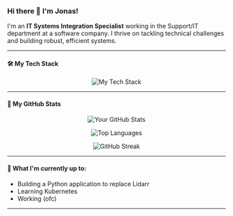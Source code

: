 ### Hi there 👋 I'm Jonas!

I'm an **IT Systems Integration Specialist** working in the Support/IT department at a software company. I thrive on tackling technical challenges and building robust, efficient systems.

---

#### 🛠️ My Tech Stack

<p align="center">
  <img src="https://skillicons.dev/icons?i=sql,python,javascript,docker,linux,windows,nginx,powershell,bash,mysql,postgresql" alt="My Tech Stack" />
</p>

---

#### 🚀 My GitHub Stats

<p align="center">
  <img src="https://github-readme-stats.vercel.app/api?username=Makario1337&show_icons=true&theme=dracula&include_all_commits=true&count_private=true" alt="Your GitHub Stats" />
</p>

<p align="center">
  <img src="https://github-readme-stats.vercel.app/api/top-langs/?username=Makario1337&layout=compact&theme=dracula" alt="Top Languages" />
</p>

<p align="center">
  <img src="https://github-readme-streak-stats.herokuapp.com/?user=Makario1337&theme=dracula" alt="GitHub Streak" />
</p>

---

#### 🌱 What I'm currently up to:
* Building a Python application to replace Lidarr
* Learning Kubernetes
* Working (ofc)

---

